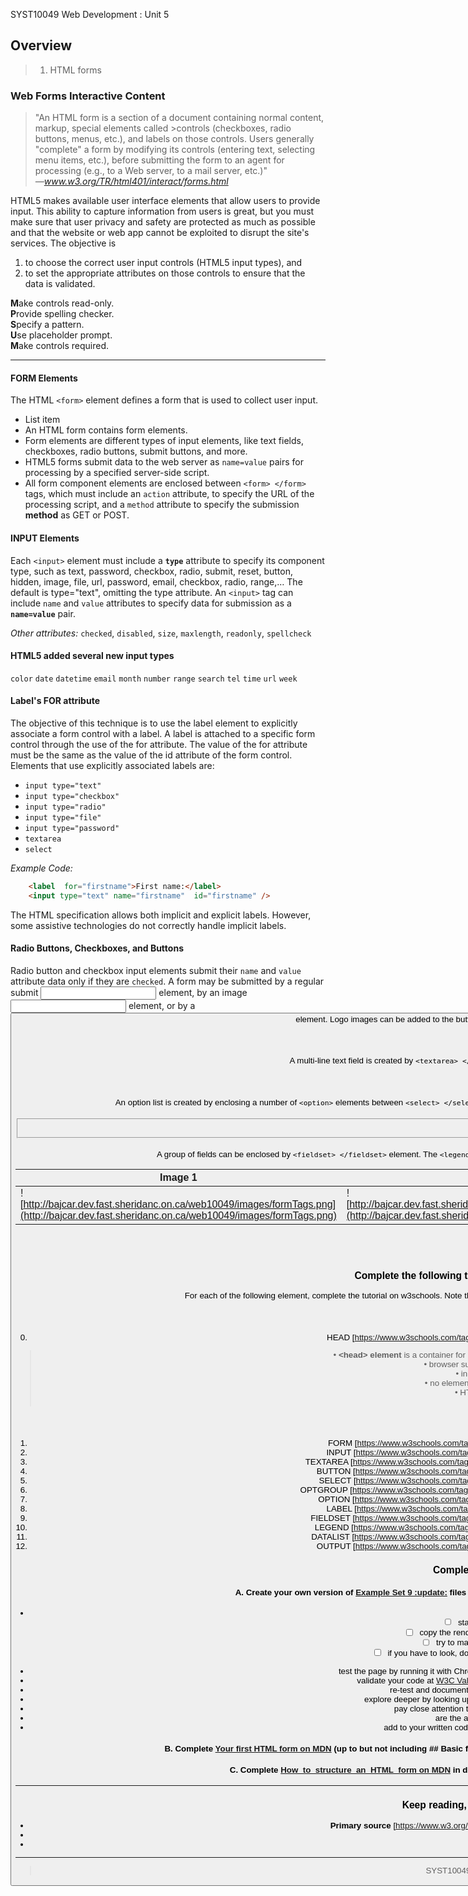SYST10049 Web Development
: Unit 5

## Overview
> 1. HTML forms


### Web Forms  Interactive Content

> "An HTML form is a section of a document containing normal content, markup, special elements called >controls (checkboxes, radio buttons, menus, etc.), and labels on those controls. Users generally "complete" a form by modifying its controls (entering text, selecting menu items, etc.), before submitting the form to an agent for processing (e.g., to a Web server, to a mail server, etc.)"  
> *—www.w3.org/TR/html401/interact/forms.html*

HTML5 makes available user interface elements that allow users to provide input. This ability to capture information from users is great, but you must make sure that user privacy and safety are protected as much as possible and that the website or web app cannot be exploited to disrupt the site's services. The objective is
1.  to choose the correct user input controls (HTML5 input types), and
2.  to set the appropriate attributes on those controls to ensure that the data is validated.

**M**ake controls read-only.  
**P**rovide spelling checker.  
**S**pecify a pattern.  
**U**se placeholder prompt.  
**M**ake controls required.

---


####  FORM Elements
The HTML `<form>` element defines a form that is used to collect user input.
 - List item
- An HTML form contains form elements.
- Form elements are different types of input elements, like text fields, checkboxes, radio buttons, submit buttons, and more.
- HTML5 forms submit data to the web server as  `name=value`  pairs for processing by a specified server-side script.
- All form component elements are enclosed between  `<form> </form>`  tags, which must include an  `action`  attribute, to specify the URL of the processing script, and a  `method`  attribute to specify the submission **method** as GET or POST.

#### INPUT Elements

Each  `<input>`  element must include a  **`type`**  attribute to specify its component type, such as text, password, checkbox, radio, submit, reset, button, hidden, image, file, url, password, email, checkbox, radio, range,… The default is type="text", omitting the type attribute.  An  `<input>`  tag can include  `name`  and  `value`  attributes to specify data for submission as a  **`name=value`**  pair.

*Other attributes:* `checked`,  `disabled`, `size`, `maxlength`, `readonly`, `spellcheck`

#### HTML5 added several new input types 
`color`  `date`  `datetime`  `email`  `month`  `number`  `range`  `search`  `tel`  `time`  `url`  `week`

#### Label's FOR attribute
The objective of this technique is to use the label element to explicitly associate a form control with a label. A label is attached to a specific form control through the use of the for attribute. The value of the for attribute must be the same as the value of the id attribute of the form control. Elements that use explicitly associated labels are:
-   `input type="text"`
-   `input type="checkbox"`
-   `input type="radio"`
-   `input type="file"`
-   `input type="password"`
-   `textarea`
-   `select`

*Example Code:*  
```html
    <label  for="firstname">First name:</label>
    <input type="text" name="firstname"  id="firstname" />
```
The HTML specification allows both implicit and explicit labels. However, some assistive technologies do not correctly handle implicit labels.

#### Radio Buttons, Checkboxes, and Buttons

Radio button and checkbox input elements submit their  `name`  and  `value`  attribute data only if they are  `checked`. A form may be submitted by a regular submit <input> element, by an image <input> element, or by a <button> element. Logo images can be added to the button face by enclosing an <img> element between  `<button> </button>`  tags.

#### TEXTAREA Element
A multi-line text field is created by  `<textarea> </textarea>`  tags that require  `rows`  and  `cols`  attributes to specify its size.

#### Labels and Options
An option list is created by enclosing a number of  `<option>`  elements between  `<select> </select>`  tags. Each form control can be enclosed by  `<label> </label>`  tags to visually group with text for styling purposes.

#### <fieldset> Element
A group of fields can be enclosed by  `<fieldset> </fieldset>`  element. The  `<legend> </legend>`  element provides a visual label (theme or question) for a group of elements within the fieldset.

| Image 1 | Image 2 | Image 3 |
|--------|--------|--------|
|![http://bajcar.dev.fast.sheridanc.on.ca/web10049/images/formTags.png](http://bajcar.dev.fast.sheridanc.on.ca/web10049/images/formTags.png) |![http://bajcar.dev.fast.sheridanc.on.ca/web10049/images/formTags2.png](http://bajcar.dev.fast.sheridanc.on.ca/web10049/images/formTags2.png) |![http://bajcar.dev.fast.sheridanc.on.ca/web10049/images/formTags3.png](http://bajcar.dev.fast.sheridanc.on.ca/web10049/images/formTags3.png) |


## Exercise Set 5
### Complete the following tutorials. Document what you have learned.
For each of the following element, complete the tutorial on w3schools.  Note the definition, intended purpose, browser support, supported attributes, and possible attribute values.
#### Example
0. HEAD [https://www.w3schools.com/tags/tag_head.asp](https://www.w3schools.com/tags/tag_head.asp)
> &bull; **&lt;head> element** is a container for all the head elements (script, meta, link, base, style, title, noscript)<br> &bull; browser support chrome, edge, firefox, safari, opera<br> &bull; in HTML5, element can be omitted<br> &bull; no element-specific attributes, only global attributes<br> &bull; HTML DOM reference: head object<br> &bull; has default CSS settings

#### Your turn:
1.  FORM [https://www.w3schools.com/tags/tag_form.asp](https://www.w3schools.com/tags/tag_form.asp)
2. INPUT [https://www.w3schools.com/tags/tag_input.asp](https://www.w3schools.com/tags/tag_input.asp)
3.  TEXTAREA [https://www.w3schools.com/tags/tag_textarea.asp](https://www.w3schools.com/tags/tag_textarea.asp)
4. BUTTON [https://www.w3schools.com/tags/tag_button.asp](https://www.w3schools.com/tags/tag_button.asp)
5. SELECT [https://www.w3schools.com/tags/tag_select.asp](https://www.w3schools.com/tags/tag_select.asp)
6. OPTGROUP [https://www.w3schools.com/tags/tag_optgroup.asp](https://www.w3schools.com/tags/tag_optgroup.asp)
7. OPTION [https://www.w3schools.com/tags/tag_option.asp](https://www.w3schools.com/tags/tag_option.asp)
8. LABEL [https://www.w3schools.com/tags/tag_label.asp](https://www.w3schools.com/tags/tag_label.asp)
9. FIELDSET [https://www.w3schools.com/tags/tag_fieldset.asp](https://www.w3schools.com/tags/tag_fieldset.asp)
10. LEGEND [https://www.w3schools.com/tags/tag_legend.asp](https://www.w3schools.com/tags/tag_legend.asp)
11. DATALIST [https://www.w3schools.com/tags/tag_datalist.asp](https://www.w3schools.com/tags/tag_datalist.asp)
12. OUTPUT [https://www.w3schools.com/tags/tag_output.asp](https://www.w3schools.com/tags/tag_output.asp)


### Complete the following exercises

#### A. Create your own version of [Example Set 9 :update:](http://bajcar.dev.fast.sheridanc.on.ca/web10049/gridCards_examples_09.html) files  in directory `C:\public_html\syst10049\practice`, choosing an appropriate name.
-
	 - [ ] start with minimal HTML5 document
	 - [ ] copy the rendered content (right-hand side) into the body
	 - [ ] try to mark it up without looking at the html code
	 - [ ] if you have to look, document (in comments) why, dig deeper, make notes.
* test the page by running it with Chrome (check that the title and the content display as expected).
* validate your code at [W3C Validation Markup Service](https://validator.w3.org) (remove all warnings and errors);
* re-test and document your observations in the prologue's description;
* explore deeper by looking up references for any unfamiliar elements and attributes; 
* pay close attention to values that can be assigned to the attributes; 
* are the attributes global or element-specific?
* add to your written code, as comments, all corrections and observations.

#### B. Complete [Your first HTML form on MDN](https://developer.mozilla.org/en-US/docs/Learn/HTML/Forms/Your_first_HTML_form#What_are_HTML_forms) (up to but not including ## Basic form styling)  in directory `C:\public_html\syst10049\project_form1`, choosing an appropriate name.

#### C. Complete [How_to_structure_an_HTML_form on MDN](https://developer.mozilla.org/en-US/docs/Learn/HTML/Forms/How_to_structure_an_HTML_form)  in directory `C:\public_html\syst10049\project_form2`, choosing an appropriate name.

 ---
 
### Keep reading, exploring and cross-referencing
* **Primary source** [https://www.w3.org/TR/html5/syntax.html](https://www.w3.org/TR/html5/syntax.html)
* [HTML checklist](http://bajcar.dev.fast.sheridanc.on.ca/syst10049/checklists/htmlSheet.html)
* [CSS checklist](http://bajcar.dev.fast.sheridanc.on.ca/syst10049/checklists/cssSheet.html)

---
> SYST10049 Web Development @ Sheridan College
